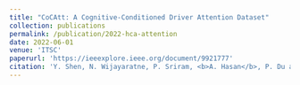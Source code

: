 ```yaml
---
title: "CoCAtt: A Cognitive-Conditioned Driver Attention Dataset"
collection: publications
permalink: /publication/2022-hca-attention
date: 2022-06-01
venue: 'ITSC'
paperurl: 'https://ieeexplore.ieee.org/document/9921777'
citation: 'Y. Shen, N. Wijayaratne, P. Sriram, <b>A. Hasan</b>, P. Du and K. Driggs-Campbell. &quot; CoCAtt: A Cognitive-Conditioned Driver Attention Dataset  &quot; <i>IEEE International Conference on Intelligent Transportation Systems</i>'
---
```

